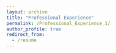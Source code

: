 ```yaml
---
layout: archive
title: "Professional Experience"
permalink: /Professional_Experience_1/
author_profile: true
redirect_from:
  - /resume
---
```

